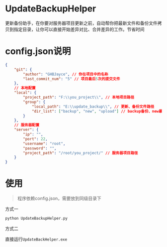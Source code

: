 # UpdateBackupHelper

更新备份助手，在你要对服务器项目更新之前，自动帮你把最新文件和备份文件拷贝到指定目录，让你可以直接开始差异对比、合并差异的工作。节省时间


# config.json说明
```json
{
    "git": {
        "author": "GHBJayce", // 你在项目中的名称
        "last_commit_num": "5" // 项目最后5次的提交文件
    },
    // 本地配置
    "local": {
        "project_path": "F:\\you_project\\", // 本地项目路径
        "group": {
            "local_path": "E:\\update_backup\\", // 更新、备份文件路径
            "dir_list": ["backup", "new", "upload"] // backup备份、new最新文件、upload合并差异最终要上传的目录
        }
    },
    // 服务器配置
    "server": {
        "ip": "",
        "port": 22,
        "username": "root",
        "password": "",
        "project_path": "/root/you_project/" // 服务器项目路径
    }
}
```

# 使用

> 程序依赖config.json，需要放到同级目录下

方式一
```python
python UpdateBackupHelper.py
```

方式二

直接运行`UpdateBackHelper.exe`